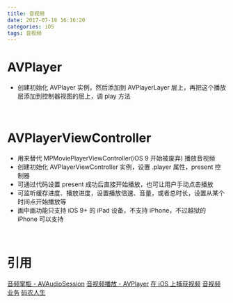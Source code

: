 ```yaml
---
title: 音视频
date: 2017-07-18 16:16:20
categories: iOS 
tags: 音视频
---
```


# AVPlayer
* 创建初始化 AVPlayer 实例，然后添加到 AVPlayerLayer 层上，再把这个播放层添加到控制器视图的层上，调 play 方法

<br>

# AVPlayerViewController
* 用来替代 MPMoviePlayerViewController(iOS 9 开始被废弃) 播放音视频
* 创建初始化 AVPlayerViewController 实例，设置 .player 属性，present 控制器
* 可通过代码设置 present 成功后直接开始播放，也可让用户手动点击播放
* 可监听缓存进度、播放进度，设置播放倍速、音量，或者总时长，设置从某个时间点开始播放等
* 画中画功能只支持 iOS 9+ 的 iPad 设备，不支持 iPhone，不过越狱的 iPhone 可以支持


<br>

# 引用
[音频掌柜 - AVAudioSession](https://www.jianshu.com/p/3e0a399380df)
[音视频播放 - AVPlayer](https://www.cnblogs.com/QianChia/p/5771172.html)
[在 iOS 上捕获视频](https://objccn.io/issue-23-1/)
[音视频业务](https://www.samirchen.com/ios-index/)
[码农人生](https://msching.github.io/blog/categories/)

<br>
<br>
<br>

